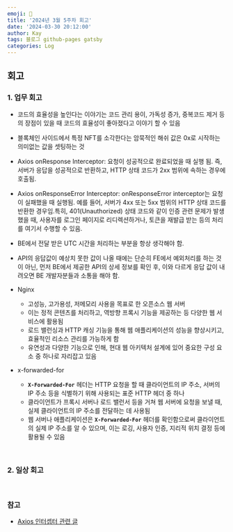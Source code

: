 ```yaml
---
emoji: 👋
title: '2024년 3월 5주차 회고'
date: '2024-03-30 20:12:00'
author: Kay
tags: 블로그 github-pages gatsby
categories: Log
---
```


## 회고

### 1. 업무 회고

- 코드의 효율성을 높인다는 이야기는 코드 관리 용이, 가독성 증가, 중복코드 제거 등의 장점이 있을 때 코드의 효율성이 좋아졌다고 이야기 할 수 있음
- 블록체인 사이드에서 특정 NFT를 소각한다는 암묵적인 해쉬 값은 0x로 시작하는 의미없는 값을 셋팅하는 것
- Axios onResponse Interceptor: 요청이 성공적으로 완료되었을 때 실행 됨. 즉, 서버가 응답을 성공적으로 반환하고, HTTP 상태 코드가 2xx 범위에 속하는 경우에 호출됨.
- Axios onResponseError Interceptor: onResponseError interceptor는 요청이 실패했을 때 실행됨. 예를 들어, 서버가 4xx 또는 5xx 범위의 HTTP 상태 코드를 반환한 경우임.특히, 401(Unauthorized) 상태 코드와 같이 인증 관련 문제가 발생했을 때, 사용자를 로그인 페이지로 리디렉션하거나, 토큰을 재발급 받는 등의 처리를 여기서 수행할 수 있음.
- BE에서 전달 받은 UTC 시간을 처리하는 부분을 항상 생각해야 함.
- API의 응답값이 예상치 못한 값이 나올 때에는 단순히 FE에서 예외처리를 하는 것이 아닌, 먼저 BE에서 제공한 API의 상세 정보를 확인 후, 이와 다르게 응답 값이 내려오면 BE 개발자분들과 소통을 해야 함.

- Nginx

  - 고성능, 고가용성, 저메모리 사용을 목표로 한 오픈소스 웹 서버
  - 이는 정적 콘텐츠를 처리하고, 역방향 프록시 기능을 제공하는 등 다양한 웹 서비스에 활용됨
  - 로드 밸런싱과 HTTP 캐싱 기능을 통해 웹 애플리케이션의 성능을 향상시키고, 효율적인 리소스 관리를 가능하게 함
  - 유연성과 다양한 기능으로 인해, 현대 웹 아키텍처 설계에 있어 중요한 구성 요소 중 하나로 자리잡고 있음

- x-forwarded-for

  - **`X-Forwarded-For`** 헤더는 HTTP 요청을 할 때 클라이언트의 IP 주소, 서버의 IP 주소 등을 식별하기 위해 사용되는 표준 HTTP 헤더 중 하나
  - 클라이언트가 프록시 서버나 로드 밸런서 등을 거쳐 웹 서버에 요청을 보낼 때, 실제 클라이언트의 IP 주소를 전달하는 데 사용됨
  - 웹 서버나 애플리케이션은 **`X-Forwarded-For`** 헤더를 확인함으로써 클라이언트의 실제 IP 주소를 알 수 있으며, 이는 로깅, 사용자 인증, 지리적 위치 결정 등에 활용될 수 있음

<br>

### 2. 일상 회고

<br>

### 참고

- [Axios 인터셉터 관련 글](https://velog.io/@bokjunwoo/Axios-%EC%9D%B8%ED%84%B0%EC%85%89%ED%84%B0%EC%97%90%EC%84%9C-%EC%97%90%EB%9F%AC-%ED%95%B8%EB%93%A4%EB%A7%81%ED%95%98%EA%B8%B0)

```toc

```
